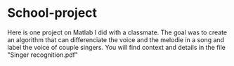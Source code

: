 # School-project
Here is one project on Matlab I did with a classmate. 
The goal was to create an algorithm that can differenciate the voice and the melodie in a song and label the voice of couple singers. 
You will find context and details in the file "Singer recognition.pdf"
